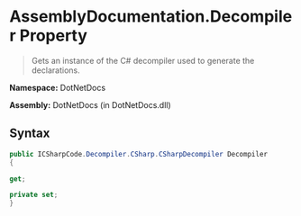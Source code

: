 # AssemblyDocumentation.Decompiler Property
> Gets an instance of the C# decompiler used to generate the declarations.

**Namespace:** DotNetDocs

**Assembly:** DotNetDocs (in DotNetDocs.dll)
## Syntax
```csharp
public ICSharpCode.Decompiler.CSharp.CSharpDecompiler Decompiler
{

get;

private set;
}
```
